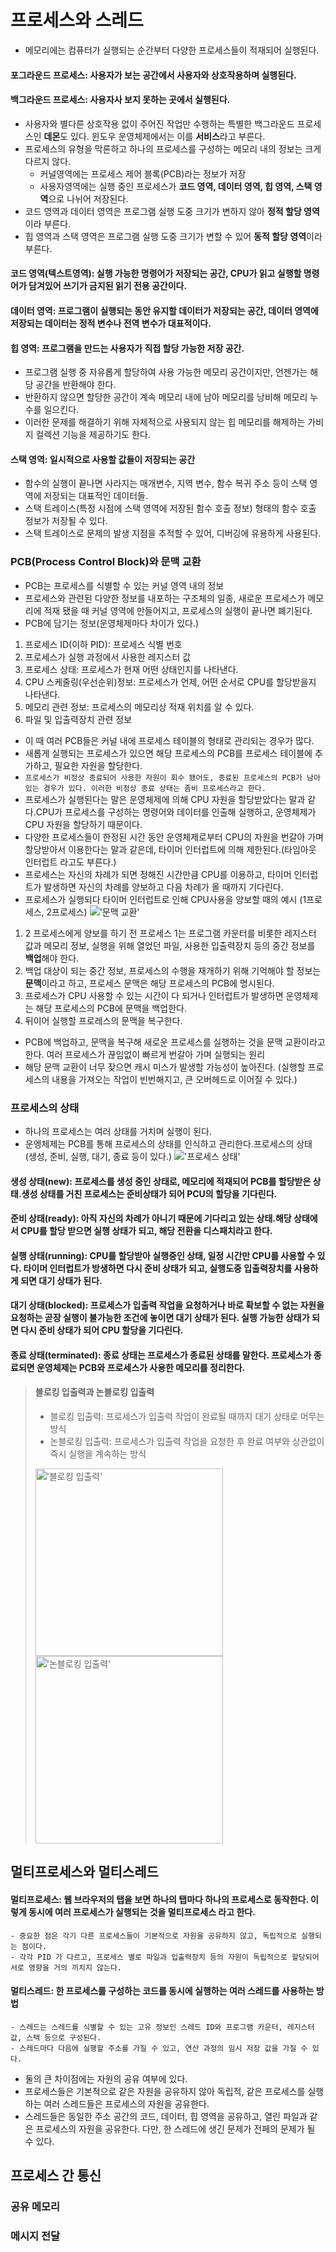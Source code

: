 # 프로세스와 스레드
 - 메모리에는 컴퓨터가 실행되는 순간부터 다양한 프로세스들이 적재되어 실행된다.
#### 포그라운드 프로세스: 사용자가 보는 공간에서 사용자와 상호작용하며 실행된다.
#### 백그라운드 프로세스: 사용자사 보지 못하는 곳에서 실행된다.
- 사용자와 별다른 상호작용 없이 주어진 작업만 수행하는 특별한 백그라운드 프로세스인 **데몬**도 있다. 윈도우 운영체제에서는 이를 **서비스**라고 부른다.
- 프로세스의 유형을 막론하고 하나의 프로세스를 구성하는 메모리 내의 정보는 크게 다르지 않다.
    - 커널영역에는 프로세스 제어 블록(PCB)라는 정보가 저장
    - 사용자영역에는 실행 중인 프로세스가 **코드 영역, 데이터 영역, 힙 영역, 스택 영역**으로 나뉘어 저장된다.
- 코드 영역과 데이터 영역은 프로그램 실행 도중 크기가 변하지 않아 **정적 할당 영역**이라 부른다.
- 힙 영역과 스택 영역은 프로그램 실행 도중 크기가 변할 수 있어 **동적 할당 영역**이라 부른다. 
#### 코드 영역(텍스트영역): 실행 가능한 명령어가 저장되는 공간, CPU가 읽고 실행할 명령어가 담겨있어 쓰기가 금지된 읽기 전용 공간이다.
#### 데이터 영역: 프로그램이 실행되는 동안 유지할 데이터가 저장되는 공간, 데이터 영역에 저장되는 데이터는 **정적 변수**나 **전역 변수**가 대표적이다.
#### 힙 영역: 프로그램을 만드는 사용자가 직접 할당 가능한 저장 공간.
- 프로그램 실행 중 자유롭게 할당하여 사용 가능한 메모리 공간이지만, 언젠가는 해당 공간을 반환해야 한다. 
- 반환하지 않으면 할당한 공간이 계속 메모리 내에 남아 메모리를 낭비해 메모리 누수를 일으킨다.
- 이러한 문제를 해결하기 위해 자체적으로 사용되지 않는 힙 메모리를 해제하는 가비지 컬렉션 기능을 제공하기도 한다.
#### 스택 영역:  일시적으로 사용할 값들이 저장되는 공간
- 함수의 실행이 끝나면 사라지는 매개변수, 지역 변수, 함수 복귀 주소 등이 스택 영역에 저장되는 대표적인 데이터들.
- 스택 트레이스(특정 시점에 스택 영역에 저장된 함수 호출 정보) 형태의 함수 호출 정보가 저장될 수 있다.
- 스택 트레이스로 문제의 발생 지점을 추적할 수 있어, 디버깅에 유용하게 사용된다. 

### PCB(Process Control Block)와 문맥 교환
- PCB는 프로세스를 식별할 수 있는 커널 영역 내의 정보
- 프로세스와 관련된 다양한 정보를 내포하는 구조체의 일종, 새로운 프로세스가 메모리에 적재 됐을 때 커널 영역에 만들어지고, 프로세스의 실행이 끝나면 폐기된다. 
- PCB에 담기는 정보(운영체제마다 차이가 있다.)
1. 프로세스 ID(이하 PID): 프로세스 식별 번호
2. 프로세스가 실행 과정에서 사용한 레지스터 값
3. 프로세스 상태: 프로세스가 현재 어떤 상태인지를 나타낸다.
4. CPU 스케줄링(우선순위)정보: 프로세스가 언제, 어떤 순서로 CPU를 할당받을지 나타낸다.
5. 메모리 관련 정보: 프로세스의 메모리상 적재 위치를 알 수 있다.
6. 파일 및 입출력장치 관련 정보
- 이 때 여러 PCB들은 커널 내에 프로세스 테이블의 형태로 관리되는 경우가 많다.
- 새롭게 실행되는 프로세스가 있으면 해당 프로세스의 PCB를 프로세스 테이블에 추가하고, 필요한 자원을 할당한다.
- `프로세스가 비정상 종료되어 사용한 자원이 회수 됐어도, 종료된 프로세스의 PCB가 남아있는 경우가 있다. 이러한 비정상 종료 상태는 좀비 프로세스라고 한다.`
- 프로세스가 실행된다는 말은 운영체제에 의해 CPU 자원을 할당받았다는 말과 같다.CPU가 프로세스를 구성하는 명령어와 데이터를 인출해 실행하고, 운영체제가 CPU 자원을 할당하기 때문이다.
- 다양한 프로세스들이 한정된 시간 동안 운영체제로부터 CPU의 자원을 번갈아 가며 할당받아서 이용한다는 말과 같은데, 타이머 인터럽트에 의해 제한된다.(타임아웃 인터럽트 라고도 부른다.)
- 프로세스는 자신의 차례가 되면 정해진 시간만큼 CPU를 이용하고, 타이머 인터럽트가 발생하면 자신의 차례를 양보하고 다음 차례가 올 때까지 기다린다.
- 프로세스가 실행되다 타이머 인터럽트로 인해 CPU사용을 양보할 때의 예시 (1프로세스, 2프로세스) 
!['문맥 교환'](https://csnote.net/assets/img/os/context_switch.png)
1. 2 프로세스에게 양보를 하기 전 프로세스 1는 프로그램 카운터를 비롯한 레지스터 값과 메모리 정보, 실행을 위해 열었던 파일, 사용한 입출력장치 등의 중간 정보를 **백업**해야 한다.
2. 백업 대상이 되는 중간 정보, 프로세스의 수행을 재개하기 위해 기억해야 할 정보는 **문맥**이라고 하고, 프로세스 문맥은 해당 프로세스의 PCB에 명시된다.
3. 프로세스가 CPU 사용할 수 있는 시간이 다 되거나 인터럽트가 발생하면 운영체제는 해당 프로세스의 PCB에 문맥을 백업한다. 
4. 뒤이어 실행할 프로레스의 문맥을 복구한다. 
- PCB에 백업하고, 문맥을 복구해 새로운 프로세스를 실행하는 것을 문맥 교환이라고 한다. 여러 프로세스가 끊임없이 빠르게 번갈아 가며 실행되는 원리
- 해당 문맥 교환이 너무 잦으면 캐시 미스가 발생할 가능성이 높아진다. (실행할 프로세스의 내용을 가져오는 작업이 빈번해지고, 큰 오버헤드로 이어질 수 있다.)

### 프로세스의 상태
- 하나의 프로세스는 여러 상태를 거치며 실행이 된다.
- 운엥체제는 PCB를 통해 프로세스의 상태를 인식하고 관리한다.프로세스의 상태 (생성, 준비, 실행, 대기, 종료 등이 있다.)
  !['프로세스 상태'](https://csnote.net/assets/img/os/process_state.png)
#### 생성 상태(new): 프로세스를 생성 중인 상태로, 메모리에 적재되어 PCB를 할당받은 상태.생성 상태를 거친 프로세스는 준비상태가 되어 PCU의 할당을 기다린다.
#### 준비 상태(ready): 아직 자신의 차례가 아니기 때문에 기다리고 있는 상태.해당 상태에서 CPU를 할당 받으면 실행 상태가 되고, 해당 전환을 디스패치라고 한다.
#### 실행 상태(running): CPU를 할당받아 실행중인 상태, 일정 시간만 CPU를 사용할 수 있다. 타이머 인터럽트가 방생하면 다시 준비 상태가 되고, 실행도중 입출력장치를 사용하게 되면 대기 상태가 된다.
#### 대기 상태(blocked): 프로세스가 입출력 작업을 요청하거나 바로 확보할 수 없는 자원을 요청하는 곧장 실행이 불가능한 조건에 놓이면 대기 상태가 된다. 실행 가능한 상태가 되면 다시 준비 상태가 되어 CPU 할당을 기다린다.
#### 종료 상태(terminated): 종료 상태는 프로세스가 종료된 상태를 말한다. 프로세스가 종료되면 운영체제는 PCB와 프로세스가 사용한 메모리를 정리한다.

> #### 블로킹 입출력과 논블로킹 입출력
> - 블로킹 입출력: 프로세스가 입출력 작업이 완료될 때까지 대기 상태로 머무는 방식
> - 논블로킹 입출력: 프로세스가 입출력 작업을 요청한 후 완료 여부와 상관없이 즉시 실행을 계속하는 방식
> 
> <img alt="&#39;블로킹 입출력&#39;" height="300px" src="https://csnote.net/assets/img/os/blocking_io.png"/>
> <img alt="&#39;논블로킹 입출력&#39;" height="300px" src="https://csnote.net/assets/img/os/nonblocking_io.png"/>

## 멀티프로세스와 멀티스레드
#### 멀티프로세스: 웹 브라우저의 탭을 보면 하나의 탭마다 하나의 프로세스로 동작한다. 이렇게 동시에 여러 프로세스가 실행되는 것을 **멀티프로세스** 라고 한다.
    - 중요한 점은 각기 다른 프로세스들이 기본적으로 자원을 공유하지 않고, 독립적으로 실행되는 점이다.
    - 각각 PID 가 다르고, 프로세스 별로 파일과 입출력장치 등의 자원이 독립적으로 할당되어 서로 영향을 거의 끼치지 않는다. 
#### 멀티스레드: 한 프로세스를 구성하는 코드를 동시에 실행하는 여러 스레드를 사용하는 방법
    - 스레드는 스레드를 식별할 수 있는 고유 정보인 스레드 ID와 프로그램 카운터, 레지스터 값, 스택 등으로 구성된다.
    - 스레드마다 다음에 실행할 주소를 가질 수 있고, 연산 과정의 임시 저장 값을 가질 수 있다. 
- 둘의 큰 차이점에는 자원의 공유 여부에 있다.
- 프로세스들은 기본적으로 같은 자원을 공유하지 않아 독립적, 같은 프로세스를 실행하는 여러 스레드들은 프로세스의 자원을 공유한다. 
- 스레드들은 동일한 주소 공간의 코드, 데이터, 힙 영역을 공유하고, 열린 파일과 같은 프로세스의 자원을 공유한다. 다만, 한 스레드에 생긴 문제가 전페의 문제가 될 수 있다.

## 프로세스 간 통신
### 공유 메모리
### 메시지 전달
